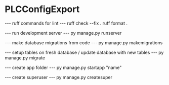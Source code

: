 # PLCConfigExport

--- ruff commands for lint ---
    ruff check --fix .
    ruff format .

--- run development server ---
    py manage.py runserver

--- make database migrations from code ---
    py manage.py makemigrations

--- setup tables on fresh database / update database with new tables ---
    py manage.py migrate

--- create app folder ---
    py manage.py startapp "name"

--- create superuser ---
    py manage.py createsuper

